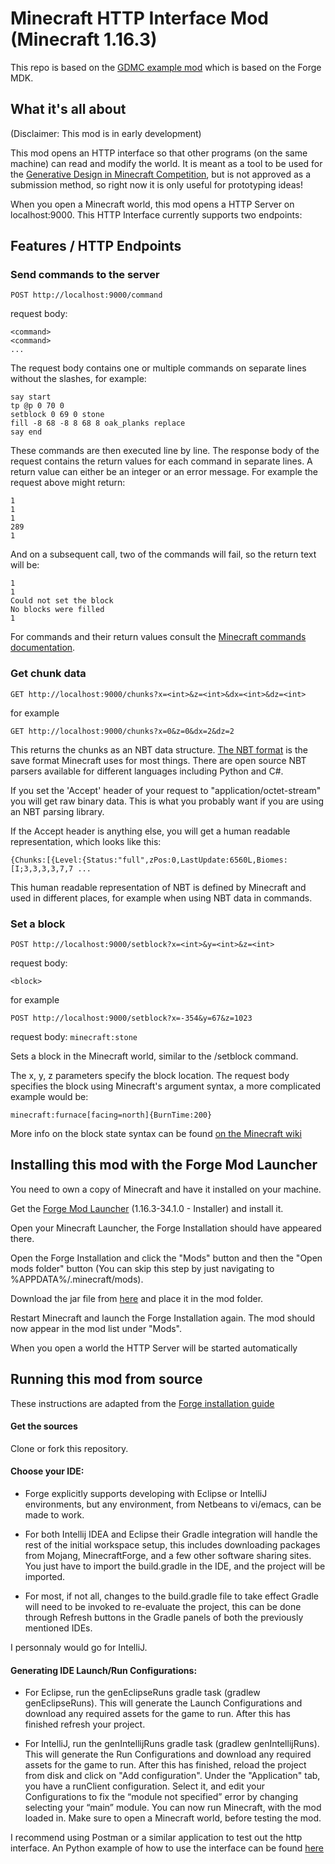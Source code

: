 # Minecraft HTTP Interface Mod (Minecraft 1.16.3)

This repo is based on the [GDMC example mod](https://github.com/Lasbleic/gdmc_java_mod) which is based on the Forge MDK.

## What it's all about

(Disclaimer: This mod is in early development)

This mod opens an HTTP interface so that other programs (on the same machine) can read and modify the world. It is meant as a tool to be used for the [Generative Design in Minecraft Competition](http://gendesignmc.engineering.nyu.edu/), but is not approved as a submission method, so right now it is only useful for prototyping ideas!

When you open a Minecraft world, this mod opens a HTTP Server on localhost:9000. This HTTP Interface currently supports two endpoints:

## Features / HTTP Endpoints

### Send commands to the server

`POST http://localhost:9000/command`

request body: 
```
<command>
<command>
...
```

The request body contains one or multiple commands on separate lines without the slashes, for example:

```
say start
tp @p 0 70 0
setblock 0 69 0 stone
fill -8 68 -8 8 68 8 oak_planks replace
say end
```

These commands are then executed line by line. The response body of the request contains the return values for each command in separate lines. A return value can either be an integer or an error message. For example the request above might return:

```
1
1
1
289
1
```

And on a subsequent call, two of the commands will fail, so the return text will be:

```
1
1
Could not set the block
No blocks were filled
1
```

For commands and their return values consult the [Minecraft commands documentation](https://minecraft.gamepedia.com/Commands#List_and_summary_of_commands).

### Get chunk data

`GET http://localhost:9000/chunks?x=<int>&z=<int>&dx=<int>&dz=<int>`

for example

`GET http://localhost:9000/chunks?x=0&z=0&dx=2&dz=2`

This returns the chunks as an NBT data structure. [The NBT format](https://minecraft.gamepedia.com/NBT_format) is the save format Minecraft uses for most things. There are open source NBT parsers available for different languages including Python and C#.

If you set the 'Accept' header of your request to "application/octet-stream" you will get raw binary data. This is what you probably want if you are using an NBT parsing library.

If the Accept header is anything else, you will get a human readable representation, which looks like this:

```
{Chunks:[{Level:{Status:"full",zPos:0,LastUpdate:6560L,Biomes:[I;3,3,3,3,7,7 ...
```

This human readable representation of NBT is defined by Minecraft and used in different places, for example when using NBT data in commands. 

### Set a block

`POST http://localhost:9000/setblock?x=<int>&y=<int>&z=<int>`

request body: 

`<block>`

for example

`POST http://localhost:9000/setblock?x=-354&y=67&z=1023`

request body: 
`minecraft:stone`

Sets a block in the Minecraft world, similar to the /setblock command. 

The x, y, z parameters specify the block location. 
The request body specifies the block using Minecraft's <block> argument syntax, a more complicated example would be:

`minecraft:furnace[facing=north]{BurnTime:200}`

More info on the block state syntax can be found [on the Minecraft wiki](https://minecraft.gamepedia.com/Commands#.3Cblock.3E)


## Installing this mod with the Forge Mod Launcher

You need to own a copy of Minecraft and have it installed on your machine. 

Get the [Forge Mod Launcher](https://files.minecraftforge.net/) (1.16.3-34.1.0 - Installer) and install it.

Open your Minecraft Launcher, the Forge Installation should have appeared there.

Open the Forge Installation and click the "Mods" button and then the "Open mods folder" button (You can skip this step by just navigating to %APPDATA%/.minecraft/mods).

Download the jar file from [here](https://github.com/nilsgawlik/gdmc_http_interface/releases/tag/v0.1.0alpha) and place it in the mod folder.

Restart Minecraft and launch the Forge Installation again. The mod should now appear in the mod list under "Mods".

When you open a world the HTTP Server will be started automatically

## Running this mod from source

These instructions are adapted from the [Forge installation guide](https://mcforge.readthedocs.io/en/1.14.x/gettingstarted/#getting-started-with-forge)

#### Get the sources

Clone or fork this repository.

#### Choose your IDE:

- Forge explicitly supports developing with Eclipse or IntelliJ environments, but any environment, from Netbeans to vi/emacs, can be made to work.

- For both Intellij IDEA and Eclipse their Gradle integration will handle the rest of the initial workspace setup, this includes downloading packages from Mojang, MinecraftForge, and a few other software sharing sites.
You just have to import the build.gradle in the IDE, and the project will be imported.

- For most, if not all, changes to the build.gradle file to take effect Gradle will need to be invoked to re-evaluate the project, this can be done through Refresh buttons in the Gradle panels of both the previously mentioned IDEs.

I personnaly would go for IntelliJ.

#### Generating IDE Launch/Run Configurations:

- For Eclipse, run the genEclipseRuns gradle task (gradlew genEclipseRuns). This will generate the Launch Configurations and download any required assets for the game to run. After this has finished refresh your project.

- For IntelliJ, run the genIntellijRuns gradle task (gradlew genIntellijRuns). This will generate the Run Configurations and download any required assets for the game to run. After this has finished, reload the project from disk and click on "Add configuration". Under the "Application" tab, you have a runClient configuration. Select it, and edit your Configurations to fix the “module not specified” error by changing selecting your “main” module. You can now run Minecraft, with the mod loaded in. Make sure to open a Minecraft world, before testing the mod.

I recommend using Postman or a similar application to test out the http interface. An Python example of how to use the interface can be found [here](https://github.com/nilsgawlik/gdmc_http_client_python)
